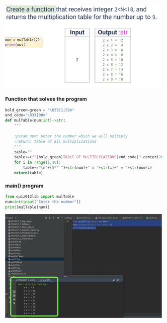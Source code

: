 ![](https://github.com/AleksandarDzudzevic/Unit-1/blob/main/quiz012text.png)
### Function that solves the program
```.py
bold_green=green = "\033[1;32m"
end_code="\033[00m"
def mulTable(num:int)->str:
    """

    :param num: enter the number which we will multiply
    :return: table of all multiplications
    """
    table=""
    table+=(f"{bold_green}TABLE OF MULTIPLICATIONS{end_code}".center(20))
    for i in range(1,10):
        table+="\n"+(5*" ")+str(num)+" x "+str(i)+" = "+str(num*i)
    return(table)

```
### main() program
```.py
from quiz012lib import mulTable
num=int(input("Enter the number"))
print(mulTable(num))
```
![](https://github.com/AleksandarDzudzevic/Unit-1/blob/main/quiz012test.png)
